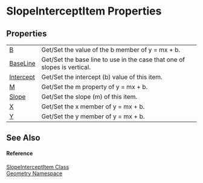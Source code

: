 # SlopeInterceptItem Properties




## Properties
<table>
<tr>
<td><a href="0fe602b7-9beb-34c7-70fb-994f6aeceb0f.md">B</a></td>
<td>Get/Set the value of the b member of y = mx + b.</td></tr>
<tr>
<td><a href="c8d34b4d-4640-07c8-b6f3-344a869d1356.md">BaseLine</a></td>
<td>Get/Set the base line to use in the case that one of slopes is vertical.</td></tr>
<tr>
<td><a href="f6f01fb8-86a1-b56c-8f42-c93031cb177c.md">Intercept</a></td>
<td>Get/Set the intercept (b) value of this item.</td></tr>
<tr>
<td><a href="a68c20c6-c81c-4b07-9618-8a8713a005f7.md">M</a></td>
<td>Get/Set the m property of y = mx + b.</td></tr>
<tr>
<td><a href="e74be563-fe3d-61d2-41b3-d4da307f0d1c.md">Slope</a></td>
<td>Get/Set the slope (m) of this item.</td></tr>
<tr>
<td><a href="45d0901f-2d95-d68c-dc3e-15d28ca7d11d.md">X</a></td>
<td>Get/Set the x member of y = mx + b.</td></tr>
<tr>
<td><a href="7264d811-f9c7-d619-35fd-36a5fa9e3a6e.md">Y</a></td>
<td>Get/Set the y member of y = mx + b.</td></tr>
</table>

## See Also


#### Reference
<a href="fc9e4d24-8cf6-ad7a-adef-13dc5a0936f6.md">SlopeInterceptItem Class</a>  
<a href="eb409b48-e279-bdb4-daf3-3196b72d55a2.md">Geometry Namespace</a>  
